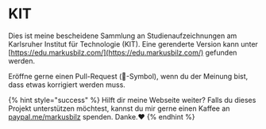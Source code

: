# KIT

Dies ist meine bescheidene Sammlung an Studienaufzeichnungen am Karlsruher Institut für Technologie (KIT). Eine gerenderte Version kann unter [https://edu.markusbilz.com/](https://edu.markusbilz.com/) gefunden werden.

Eröffne gerne einen Pull-Request (🐙-Symbol), wenn du der Meinung bist, dass etwas korrigiert werden muss.

{% hint style="success" %}
Hilft dir meine Webseite weiter? Falls du dieses Projekt unterstützen möchtest, kannst du mir gerne einen Kaffee an [paypal.me/markusbilz](https://paypal.me/markusbilz?country.x=DE\&locale.x=de\_DE) spenden. Danke.️:heart:
{% endhint %}
